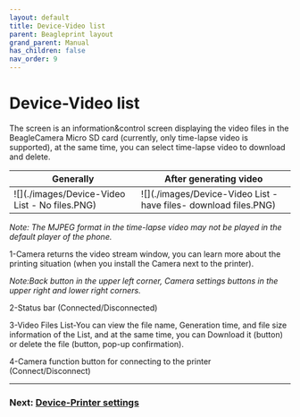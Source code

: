 ```yaml
---
layout: default
title: Device-Video list
parent: Beagleprint layout
grand_parent: Manual
has_children: false
nav_order: 9
---
```


# Device-Video list

The screen is an information&control screen displaying the video files in the BeagleCamera Micro SD card (currently, only time-lapse video is supported), at the same time, you can select time-lapse video to download and delete.

|Generally|After generating video|
|-|-|
|![](./images/Device-Video List - No files.PNG)|![](./images/Device-Video List - have files- download files.PNG)|

_Note: The MJPEG format in the time-lapse video may not be played in the default player of the phone._

1-Camera returns the video stream window, you can learn more about the printing situation (when you install the Camera next to the printer).

_Note:Back button in the upper left corner, Camera settings buttons in the upper right and lower right corners._

2-Status bar (Connected/Disconnected)

3-Video Files List-You can view the file name, Generation time, and file size information of the List, and at the same time, you can Download it (button) or delete the file (button, pop-up confirmation).

4-Camera function button for connecting to the printer (Connect/Disconnect)




---
### Next: [Device-Printer settings](./Beagleprint%20Device%20Printer%20settings.md)
